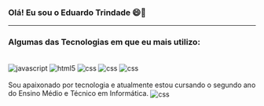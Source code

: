 ### Olá! Eu sou o Eduardo Trindade 😄👋
---
### Algumas das Tecnologias em que eu mais utilizo:

<div style="display: inline_block"> <br/>
  <img align="center" alt="javascript" src="https://img.shields.io/badge/JavaScript-F7DF1E?style=for-the-badge&logo=javascript&logoColor=black" />
  <img align="center" alt="html5" src="https://img.shields.io/badge/HTML5-E34F26?style=for-the-badge&logo=html5&logoColor=white" />
  <img align="center" alt="css" src="https://img.shields.io/badge/CSS-239120?&style=for-the-badge&logo=css3&logoColor=white" />
  <img align="center" alt="css" src="https://img.shields.io/badge/MySQL-00000F?style=for-the-badge&logo=mysql&logoColor=white" />
  <img align="center" alt="css" src="https://img.shields.io/badge/PHP-777BB4?style=for-the-badge&logo=php&logoColor=white" />
</div>
<br>
Sou apaixonado por tecnologia e atualmente estou cursando o segundo ano do Ensino Médio e Técnico em Informática.
<img align="center" alt="css" src="https://lh3.googleusercontent.com/Njq_lbtQi9crrwa_JR-NCsvqDBlSU9PwAkaaEFrBonbEdmE0KEB9tQpQi6IDlM5EIkUp9bP5f6YCO9nwsPMru2ra-Qfxb49La_GLoAn6kJAWEKkdYqObIW04IuW1bvedvUzHMcwkP2TmP3lUQZI2YuLhL2jBVfNf1fnNuQ1WFgrqXMB4jdenEIszGtFH6ZmBIiO2Lmjjio2jZbxkutlIb9mXg1remtj6kmQDNirCv3leMMCrBxcSdQu9nSU5Zsm8Q_z-GGVk8OvyajaRpWesu8lgRdS6Lf84WmG3AXMRByUDVyheZG0YOTOPD3uDTfJW0_COqViE3hgARIFEYpx13eIWBpRMnzxMWdy-fnNMFpTgXfLmDxsBz-s1t_ymzi_43T3AxahprDLcxEChiqr3jR-zRNFWZeEVKJgPy8DatHa6uXfIuD1B2smP5uBLjEWKeNkuzpepnMPcVTdhdJzgktFS5Q9HC0WfM1WTGgnuoVRimgUkuF1ahcGJ_RxpH7MzfwmnSYsSufVHBvyh6xyxPzO3yL0C-723h0Y9dIGCBJXp0-a5GfGFCfeL5SGDOTw16WLMGN-5fyElbA1DOhs6kJ_LEhBu-vS-F9UqDcdWAyJPvg_OBLSwtT-MqOUHfmsARGZl1RHKbNSEYzzcrqYh9af7ukW92SCjXfxMp12kEkpSAH3Jz9BcoY0ZsfN5Xh9L4KNLFPrwP7Vj5YuG8QIjcqYXbb1_ttRSiOs1thjE1aaMLNQhVO8hW3W-NXy6ct-KEvyhnJbD46fZVvbYAG9-p6nIAPmOOeAdcNwHhraq7-IFsNZzLvoWLbX5W0MW-4n-SRo2VRX3Df1v3aV_h1OO1Yzdw-bu7xdpJR_yWwbIXcimx2GRe-78xShe9aAwOmYSNJcz1D43WAz3R9TZc7yZvBxb_P-r5S_Fby3Am-26Jl78C-il=w600-h600-s-no?authuser=0"/>
